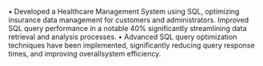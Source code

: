 •	Developed a Healthcare Management System using SQL, optimizing insurance data management for customers and administrators. Improved SQL query performance in a notable 40% significantly streamlining data retrieval and analysis processes.
•	Advanced SQL query optimization techniques have been implemented, significantly reducing query response times, and improving overallsystem efficiency.
